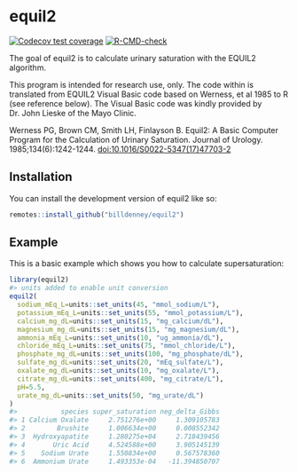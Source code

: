 
<!-- README.md is generated from README.Rmd. Please edit that file -->

# equil2

<!-- badges: start -->

[![Codecov test
coverage](https://codecov.io/gh/billdenney/equil2/branch/main/graph/badge.svg)](https://app.codecov.io/gh/billdenney/equil2?branch=main)
[![R-CMD-check](https://github.com/billdenney/equil2/actions/workflows/R-CMD-check.yaml/badge.svg)](https://github.com/billdenney/equil2/actions/workflows/R-CMD-check.yaml)
<!-- badges: end -->

The goal of equil2 is to calculate urinary saturation with the EQUIL2
algorithm.

This program is intended for research use, only. The code within is
translated from EQUIL2 Visual Basic code based on Werness, et al 1985 to
R (see reference below). The Visual Basic code was kindly provided by
Dr. John Lieske of the Mayo Clinic.

Werness PG, Brown CM, Smith LH, Finlayson B. Equil2: A Basic Computer
Program for the Calculation of Urinary Saturation. Journal of Urology.
1985;134(6):1242-1244. <doi:10.1016/S0022-5347(17)47703-2>

## Installation

You can install the development version of equil2 like so:

``` r
remotes::install_github("billdenney/equil2")
```

## Example

This is a basic example which shows you how to calculate
supersaturation:

``` r
library(equil2)
#> units added to enable unit conversion
equil2(
  sodium_mEq_L=units::set_units(45, "mmol_sodium/L"),
  potassium_mEq_L=units::set_units(55, "mmol_potassium/L"),
  calcium_mg_dL=units::set_units(15, "mg_calcium/dL"),
  magnesium_mg_dL=units::set_units(15, "mg_magnesium/dL"),
  ammonia_mEq_L=units::set_units(10, "ug_ammonia/dL"),
  chloride_mEq_L=units::set_units(75, "mmol_chloride/L"),
  phosphate_mg_dL=units::set_units(100, "mg_phosphate/dL"),
  sulfate_mg_dL=units::set_units(20, "mEq_sulfate/L"),
  oxalate_mg_dL=units::set_units(10, "mg_oxalate/L"),
  citrate_mg_dL=units::set_units(400, "mg_citrate/L"),
  pH=5.5,
  urate_mg_dL=units::set_units(50, "mg_urate/dL")
)
#>           species super_saturation neg_delta_Gibbs
#> 1 Calcium Oxalate     2.751276e+00     1.309105783
#> 2        Brushite     1.006634e+00     0.008552342
#> 3  Hydroxyapatite     1.280275e+04     2.718439456
#> 4       Uric Acid     4.524588e+00     3.905145139
#> 5    Sodium Urate     1.550834e+00     0.567578360
#> 6  Ammonium Urate     1.493353e-04   -11.394850707
```
